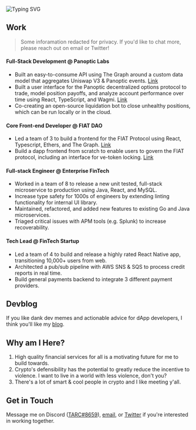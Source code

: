 ![Typing SVG](https://readme-typing-svg.demolab.com?font=Fira+Code&duration=4200&pause=2400&color=86F4F5&center=true&vCenter=true&width=420&height=69&lines=Hey+there!+I'm+0xTARC%2C+a+'web3'+dev)

## Work
> Some inforamation redacted for privacy. If you'd like to chat more, please reach out on email or Twitter!

#### Full-Stack Development @ Panoptic Labs
* Built an easy-to-consume API using The Graph around a custom data model that aggregates Uniswap V3 & Panoptic events. [Link](https://panoptic.xyz/docs/subgraph/schema)
* Built a user interface for the Panoptic decentralized options protocol to trade, model position payoffs, and analyze account performance over time using React, TypeScript, and Wagmi. [Link](https://beta.panoptic.xyz/)
* Co-creating an open-source liquidation bot to close unhealthy positions, which can be run locally or in the cloud.

#### Core Front-end Developer @ FIAT DAO
* Led a team of 3 to build a frontend for the FIAT Protocol using React, Typescript, Ethers, and The Graph. [Link](https://github.com/fiatdao/fiat-ui-i)
* Build a dapp frontend from scratch to enable users to govern the FIAT protocol, including an interface for ve-token locking. [Link](https://github.com/fiatdao/gov-ui-ii)

#### Full-stack Engineer @ Enterprise FinTech
* Worked in a team of 8 to release a new unit tested, full-stack microservice to production using Java, React, and MySQL.
* Increase type safety for 1000s of engineers by extending linting functionality for internal UI library.
* Maintained, refactored, and added new features to existing Go and Java microservices.
* Triaged critical issues with APM tools (e.g. Splunk) to increase recoverability.

#### Tech Lead @ FinTech Startup
* Led a team of 4 to build and release a highly rated React Native app, transitioning 10,000+ users from web.
* Architected a pub/sub pipeline with AWS SNS & SQS to process credit reports in real time.
* Build general payments backend to integrate 3 different payment providers.

## Devblog
If you like dank dev memes and actionable advice for dApp developers, I think you'll like my [blog](https://0xtarc.eth.limo/).

## Why am I Here?
1. High quality financial services for all is a motivating future for me to build towards.
2. Crypto's defensibility has the potential to greatly reduce the incentive to violence. I want to live in a world with less violence, don't you?
3. There's a lot of smart & cool people in crypto and I like meeting y'all.

## Get in Touch
Message me on Discord ([TARC#8659](969663184317345813)), [email](mailto:0xtarc@protonmail.com), or [Twitter](https://twitter.com/0xTARC) if you're interested in working together.
